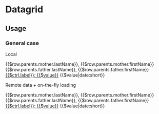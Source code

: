 # Datagrid

<component-status cx-design="complete" ux="prototype"></component-status>

## Usage

### General case

Local

<oui-table
  rows="$ctrl.data"
  page-size="25">
  <column property="firstName" sortable="asc"></column>
  <column property="lastName" sortable></column>
  <column title="'Mère'" property="parents.mother.lastName" sortable>
    {{$row.parents.mother.lastName}}, {{$row.parents.mother.firstName}}
  </column>
  <column title="'Père'" property="parents.father.lastName" sortable>
    {{$row.parents.father.lastName}}, {{$row.parents.father.firstName}}
  </column>
  <column property="email" sortable>
    <a href="mailto:{{$value}}">{{$ctrl.label}}: {{$value}}</a>
  </column>
  <column property="phone"></column>
  <column property="birth" sortable>
    {{$value|date:short}}
  </column>
</oui-table>

Remote data + on-the-fly loading

<oui-table
  rows-loader="$ctrl.loadPartialData($config)"
  row-loader="$ctrl.loadRow($row)"
  page-size="25">
  <column property="firstName" sortable="asc"></column>
  <column property="lastName" sortable></column>
  <column title="'Mère'" property="parents.mother.lastName" sortable>
    {{$row.parents.mother.lastName}}, {{$row.parents.mother.firstName}}
  </column>
  <column title="'Père'" property="parents.father.lastName" sortable>
    {{$row.parents.father.lastName}}, {{$row.parents.father.firstName}}
  </column>
  <column property="email" sortable>
    <a href="mailto:{{$value}}">{{$ctrl.label}}: {{$value}}</a>
  </column>
  <column property="phone"></column>
  <column property="birth" sortable>
    {{$value|date:short}}
  </column>
</oui-table>
